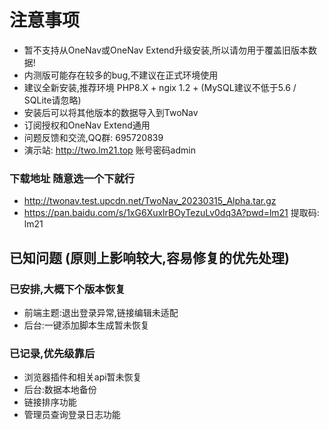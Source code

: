 # 注意事项
- 暂不支持从OneNav或OneNav Extend升级安装,所以请勿用于覆盖旧版本数据!
- 内测版可能存在较多的bug,不建议在正式环境使用
- 建议全新安装,推荐环境 PHP8.X + ngix 1.2 + (MySQL建议不低于5.6 / SQLite请忽略)
- 安装后可以将其他版本的数据导入到TwoNav 
- 订阅授权和OneNav Extend通用
- 问题反馈和交流,QQ群: 695720839
- 演示站: http://two.lm21.top 账号密码admin
### 下载地址 随意选一个下就行
- http://twonav.test.upcdn.net/TwoNav_20230315_Alpha.tar.gz
- https://pan.baidu.com/s/1xG6XuxlrBOyTezuLv0dq3A?pwd=lm21 提取码: lm21


## 已知问题 (原则上影响较大,容易修复的优先处理)

### 已安排,大概下个版本恢复
- 前端主题:退出登录异常,链接编辑未适配 
- 后台:一键添加脚本生成暂未恢复 

### 已记录,优先级靠后
- 浏览器插件和相关api暂未恢复
- 后台:数据本地备份 
- 链接排序功能
- 管理员查询登录日志功能